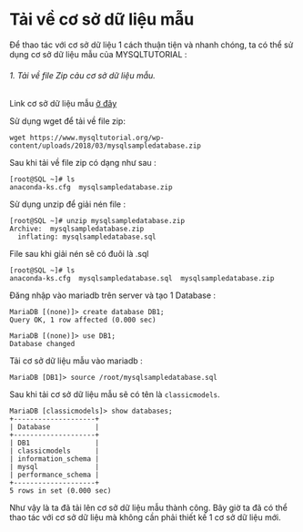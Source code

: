 ﻿# Tải về cơ sở dữ liệu mẫu

Để thao tác với cơ sở dữ liệu 1 cách thuận tiện và nhanh chóng, ta có thể sử dụng cơ sở dữ liệu mẫu của MYSQLTUTORIAL : 

###### 1. Tải về file Zip cảu cơ sở dữ liệu mẫu. 

Link cơ sở dữ liệu mẫu [ở đây](https://www.mysqltutorial.org/mysql-sample-database.aspx)

Sử dụng wget để tải về file zip: 

```
wget https://www.mysqltutorial.org/wp-content/uploads/2018/03/mysqlsampledatabase.zip
```

Sau khi tải về file zip có dạng như sau : 

```
[root@SQL ~]# ls
anaconda-ks.cfg  mysqlsampledatabase.zip
```

Sử dụng unzip để giải nén file : 

```
[root@SQL ~]# unzip mysqlsampledatabase.zip
Archive:  mysqlsampledatabase.zip
  inflating: mysqlsampledatabase.sql
```

File sau khi giải nén sẽ có đuôi là .sql
```
[root@SQL ~]# ls
anaconda-ks.cfg  mysqlsampledatabase.sql  mysqlsampledatabase.zip
```

Đăng nhập vào mariadb trên server và tạo 1 Database : 

```
MariaDB [(none)]> create database DB1;
Query OK, 1 row affected (0.000 sec)
```
```
MariaDB [(none)]> use DB1;
Database changed
```

Tải cơ sở dữ liệu mẫu vào mariadb : 
```
MariaDB [DB1]> source /root/mysqlsampledatabase.sql
```
Sau khi tải cơ sở dữ liệu mẫu sẽ có tên là `classicmodels`. 
```
MariaDB [classicmodels]> show databases;
+--------------------+
| Database           |
+--------------------+
| DB1                |
| classicmodels      |
| information_schema |
| mysql              |
| performance_schema |
+--------------------+
5 rows in set (0.000 sec)
```
Như vậy là ta đã tải lên cơ sở dữ liệu mẫu thành công. Bây giờ ta đã có thể thao tác với cơ sở dữ liệu mà không cần phải thiết kế 1 cơ sở dữ liệu mới. 

